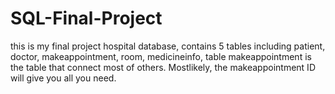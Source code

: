 # SQL-Final-Project
this is my final project hospital database, contains 5 tables including patient,
doctor, makeappointment, room, medicineinfo, table makeappointment is the table 
that connect most of others. Mostlikely, the makeappointment ID will give you all you need. 
